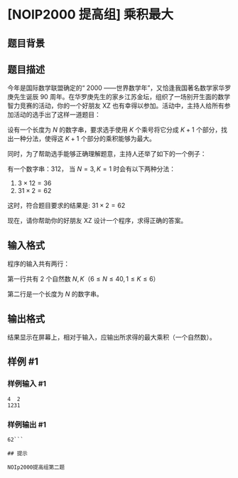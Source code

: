 # [NOIP2000 提高组] 乘积最大

## 题目背景



## 题目描述

今年是国际数学联盟确定的“ 2000 ――世界数学年”，又恰逢我国著名数学家华罗庚先生诞辰 90 周年。在华罗庚先生的家乡江苏金坛，组织了一场别开生面的数学智力竞赛的活动，你的一个好朋友 XZ 也有幸得以参加。活动中，主持人给所有参加活动的选手出了这样一道题目：


设有一个长度为 $N$ 的数字串，要求选手使用 $K$ 个乘号将它分成 $K+1$ 个部分，找出一种分法，使得这 $K+1$ 个部分的乘积能够为最大。


同时，为了帮助选手能够正确理解题意，主持人还举了如下的一个例子：


有一个数字串：$312$， 当 $N=3,K=1$ 时会有以下两种分法：

1. $3  \times  12=36$ 
2. $31  \times   2=62$  

   
这时，符合题目要求的结果是: $31  \times  2 = 62$


现在，请你帮助你的好朋友 XZ 设计一个程序，求得正确的答案。


## 输入格式

程序的输入共有两行：

第一行共有 $2$ 个自然数 $N,K$（$6≤N≤40,1≤K≤6$）

第二行是一个长度为 $N$ 的数字串。


## 输出格式

结果显示在屏幕上，相对于输入，应输出所求得的最大乘积（一个自然数）。


## 样例 #1

### 样例输入 #1
```
4  2
1231
```

### 样例输出 #1

```
62```

## 提示

NOIp2000提高组第二题

